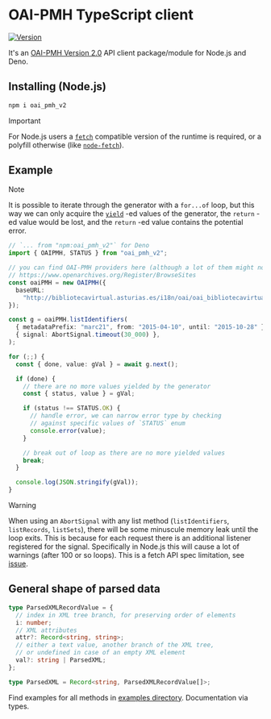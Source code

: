 # OAI-PMH TypeScript client

[![Version][npm-svg]][npm-url]

It's an
[OAI-PMH Version 2.0](https://www.openarchives.org/OAI/openarchivesprotocol.html)
API client package/module for Node.js and Deno.

## Installing (Node.js)

```sh
npm i oai_pmh_v2
```

<!--deno-fmt-ignore-start-->
> [!IMPORTANT]
> For Node.js users a
> [`fetch`](https://developer.mozilla.org/en-US/docs/Web/API/fetch#browser_compatibility)
> compatible version of the runtime is required, or a polyfill otherwise (like
> [`node-fetch`](https://github.com/node-fetch/node-fetch?tab=readme-ov-file#providing-global-access)).
<!--deno-fmt-ignore-end-->

## Example

<!--deno-fmt-ignore-start-->
> [!NOTE]
> It is possible to iterate through the generator with a `for...of`
> loop, but this way we can only acquire the
> [`yield`](https://developer.mozilla.org/en-US/docs/Web/JavaScript/Reference/Operators/yield)
> -ed values of the generator, the `return` -ed value would be lost, and the
> `return` -ed value contains the potential error.
<!--deno-fmt-ignore-end-->

```typescript
// `... from "npm:oai_pmh_v2"` for Deno
import { OAIPMH, STATUS } from "oai_pmh_v2";

// you can find OAI-PMH providers here (although a lot of them might not work):
// https://www.openarchives.org/Register/BrowseSites
const oaiPMH = new OAIPMH({
  baseURL:
    "http://bibliotecavirtual.asturias.es/i18n/oai/oai_bibliotecavirtual.asturias.es.cmd",
});

const g = oaiPMH.listIdentifiers(
  { metadataPrefix: "marc21", from: "2015-04-10", until: "2015-10-28" },
  { signal: AbortSignal.timeout(30_000) },
);

for (;;) {
  const { done, value: gVal } = await g.next();

  if (done) {
    // there are no more values yielded by the generator
    const { status, value } = gVal;

    if (status !== STATUS.OK) {
      // handle error, we can narrow error type by checking
      // against specific values of `STATUS` enum
      console.error(value);
    }

    // break out of loop as there are no more yielded values
    break;
  }

  console.log(JSON.stringify(gVal));
}
```

<!-- TODO: Mention import { setMaxListeners } from "node:events"; setMaxListeners(2000, this.#abortController.signal); -->

<!--deno-fmt-ignore-start-->
> [!WARNING]
> When using an `AbortSignal` with any list method
> (`listIdentifiers`, `listRecords`, `listSets`), there will be some minuscule
> memory leak until the loop exits. This is because for each request there is an
> additional listener registered for the signal. Specifically in Node.js this
> will cause a lot of warnings (after 100 or so loops). This is a fetch API spec
> limitation, see [issue](https://github.com/nodejs/undici/issues/939).
<!--deno-fmt-ignore-end-->

## General shape of parsed data

```typescript
type ParsedXMLRecordValue = {
  // index in XML tree branch, for preserving order of elements
  i: number;
  // XML attributes
  attr?: Record<string, string>;
  // either a text value, another branch of the XML tree,
  // or undefined in case of an empty XML element
  val?: string | ParsedXML;
};

type ParsedXML = Record<string, ParsedXMLRecordValue[]>;
```

Find examples for all methods in
[examples directory](https://github.com/flevi29/oai_pmh_v2/tree/main/examples).
Documentation via types.

[npm-svg]: https://img.shields.io/npm/v/oai_pmh_v2.svg?style=flat-square
[npm-url]: https://npmjs.org/package/oai_pmh_v2
